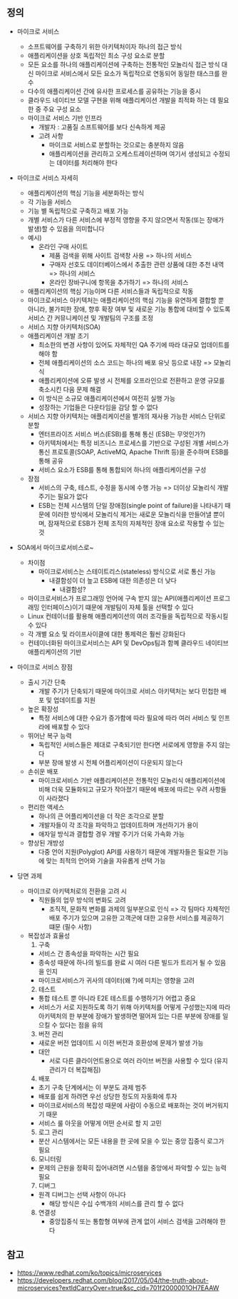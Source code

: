 ## 정의
 - 마이크로 서비스
   - 소프트웨어를 구축하기 위한 아키텍처이자 하나의 접근 방식
   - 애플리케이션을 상호 독립적인 최소 구성 요소로 분할
   - 모든 요소를 하나의 애플리케이션에 구축하는 전통적인 모놀리식 접근 방식 대신 마이크로 서비스에서 모든 요소가 독립적으로 연동되어 동일한 태스크를 완수
   - 다수의 애플리케이션 간에 유사한 프로세스를 공유하는 기능을 중시
   - 클라우드 네이티브 모델 구현을 위해 애플리케이션 개발을 최적화 하는 데 필요한 중 주요 구성 요소
   - 마이크로 서비스 기반 인프라
     -  개발자 : 고품질 소프트웨어를 보다 신속하게 제공
     -  고려 사항
        - 마이크로 서비스로 분할하는 것으로는 충분하지 않음
        - 애플리케이션을 관리하고 오케스트레이션하며 여기서 생성되고 수정되는 데이터를 처리해야 한다

 - 마이크로 서비스 자세히
   - 애플리케이션의 핵심 기능을 세분화하는 방식
   - 각 기능을 서비스
   - 기능 별 독립적으로 구축하고 배포 가능
   - 개별 서비스가 다른 서비스에 부정적 영향을 주지 않으면서 작동(또는 장애가 발생)할 수 있음을 의미합니다
   - 예시)
     - 온라인 구매 사이트
       -  제품 검색을 위해 사이트 검색창 사용 => 하나의 서비스
       -  구매자 선호도 데이터베이스에서 추출한 관련 상품에 대한 추천 내역 => 하나의 서비스
       -  온라인 장바구니에 항목을 추가하기 => 하나의 서비스
    - 애플리케이션의 핵심 기능이며 다른 서비스들과 독립적으로 작동
    - 마이크로서비스 아키텍처는 애플리케이션의 핵심 기능을 유연하게 결합할 뿐 아니라, 불가피한 장애, 향후 확장 여부 및 새로운 기능 통합에 대비할 수 있도록 서비스 간 커뮤니케이션 및 개발팀의 구조를 조정
    - 서비스 지향 아키텍처(SOA)
    - 애플리케이션 개발 초기
      -  최소한의 변경 사항이 있어도 자체적인 QA 주기에 따라 대규모 업데이트를 해야 함
      -  전체 애플리케이션의 소스 코드는 하나의 배포 유닛 등으로 내장 => 모놀리식
      - 애플리케이션에 오류 발생 시 전체를 오프라인으로 전환하고 운영 규모를 축소시킨 다음 문제 해결
      - 이 방식은 소규모 애플리케이션에서 여전히 실행 가능
      - 성장하는 기업들은 다운타임을 감당 할 수 없다
    - 서비스 지향 아키텍처는 애플리케이션을 별개의 재사용 가능한 서비스 단위로 분할
      - 엔터프라이즈 서비스 버스(ESB)를 통해 통신 (ESB는 무엇인가?)
      - 아키텍처에서는 특정 비즈니스 프로세스를 기반으로 구성된 개별 서비스가 통신 프로토콜(SOAP, ActiveMQ, Apache Thrift 등)을 준수하며 ESB를 통해 공유
      - 서비스 요소가 ESB를 통해 통합되어 하나의 애플리케이션을 구성
    - 장점
      -  서비스의 구축, 테스트, 수정을 동시에 수행 가능 => 더이상 모놀리식 개발 주기는 필요가 없다
      - ESB는 전체 시스템의 단일 장애점(single point of failure)을 나타내기 때문에 이러한 방식에서 모놀리식 제거는 새로운 모놀리식을 만들어낼 뿐이며, 잠재적으로 ESB가 전체 조직의 자체적인 장애 요소로 작용할 수 있는 것
  - SOA에서 마이크로서비스로~
    - 차이점
      -  마이크로서비스는 스테이트리스(stateless) 방식으로 서로 통신 가능
         - 내결함성이 더 높고 ESB에 대한 의존성은 더 낮다
           -  내결함성?
    - 마이크로서비스가 프로그래밍 언어에 구속 받지 않는 API(애플리케이션 프로그래밍 인터페이스)이기 떄문에 개발팀이 자체 툴을 선택할 수 있다
    - Linux 컨테이너를 활용해 애플리케이션의 여러 조각들을 독립적으로 작동시킬 수 있다
    - 각 개별 요소 및 라이프사이클에 대한 통제력은 훨씬 강화된다
    - 컨테이너화된 마이크로서비스는 API 및 DevOps팀과 함꼐 클라우드 네이티브 애플리케이션의 기반
  - 마이크로 서비스 장점
    - 출시 기간 단축
      -  개발 주기가 단축되기 때문에 마이크로 서비스 아키텍처는 보다 민첩한 배포 및 업데이트를 지원
    - 높은 확장성
      - 특정 서비스에 대한 수요가 증가함에 따라 필요에 따라 여러 서비스 및 인프라에 배포할 수 있다
    - 뛰어난 복구 능력
      - 독립적인 서비스들은 제대로 구축되기만 한다면 서로에게 영향을 주지 않는다
      - 부분 장애 발생 시 전체 어플리케이션이 다운되지 않는다
    - 손쉬운 배포
      - 마이크로서비스 기반 애플리케이션은 전통적인 모놀리식 애플리케이션에 비해 더욱 모듈화되고 규모가 작아졌기 때문에 배포에 따르는 우려 사항들이 사라졌다
    - 편리한 액세스
      -  하나의 큰 어플리케이션을 더 작은 조각으로 분할
      -  개발자들이 각 조각을 파악하고 업데이트하며 개선하기가 용이
      - 애자일 방식과 결합할 경우 개발 주기가 더욱 가속화 가능
    - 향상된 개방성
      -  다중 언어 지원(Polyglot) API를 사용하기 때문에 개발자들은 필요한 기능에 맞는 최적의 언어와 기술을 자유롭게 선택 가능
   - 당면 과제
     - 마이크로 아키텍처로의 전환을 고려 시
       - 직원들의 업무 방식의 변화도 고려 
         - 조직적, 문화적 변화를 과제의 일부분으로 인식 => 각 팀마다 자체적인 배포 주기가 있으며 고유한 고객군에 대한 고유한 서비스를 제공하기 떄문 (필수 사항)
     - 복잡성과 효율성
       1. 구축 
         - 서비스 간 종속성을 파악하는 시간 필요
         - 종속성 때문에 하나의 빌드를 완료 시 여러 다른 빌드가 트리거 될 수 있음을 인지
         - 마이크로서비스가 귀사의 데이터(왜 ?)에 미치는 영향을 고려
       2. 테스트
        - 통합 테스트 뿐 아니라 E2E 테스트를 수행하기가 어렵고 중요
        - 서비스가 서로 지원하도록 하기 위해 아키텍처를 어떻게 구성했는지에 따라 아키텍처의 한 부분에 장애가 발생하면 떨어져 있는 다른 부분에 장애를 일으킬 수 있다는 점을 유의
       3. 버전 관리
        - 새로운 버전 업데이트 시 이전 버전과 호환성에 문제가 발생 가능
        - 대안
            - 서로 다른 클라이언트용으로 여러 라이브 버전을 사용할 수 있다 (유지관리가 더 복잡해짐)
       4. 배포
        - 초기 구축 단계에서는 이 부분도 과제 범주
        - 배포를 쉽게 하려면 우선 상당한 정도의 자동화에 투자
        - 마이크로서비스의 복잡성 때문에 사람이 수동으로 배포하는 것이 버거워지기 때문
        - 서비스 룰 아웃을 어떻게 어떤 순서로 할 지 고민
       5. 로그 관리
        - 분산 시스템에서는 모든 내용을 한 곳에 모을 수 있는 중앙 집중식 로그가 필요
       6. 모니터링 
        - 문제의 근원을 정확히 집어내려면 시스템을 중앙에서 파악할 수 있는 능력 필요
       7. 디버그 
        - 원격 디버그는 선택 사항이 아니다
          - 해당 방식은 수십 수백개의 서비스를 관리 할 수 없다
       8. 연결성
          - 중앙집중식 또는 통합형 여부에 관계 없이 서비스 검색을 고려해야 한다

## 참고
- https://www.redhat.com/ko/topics/microservices
- https://developers.redhat.com/blog/2017/05/04/the-truth-about-microservices?extIdCarryOver=true&sc_cid=701f2000001OH7EAAW
    